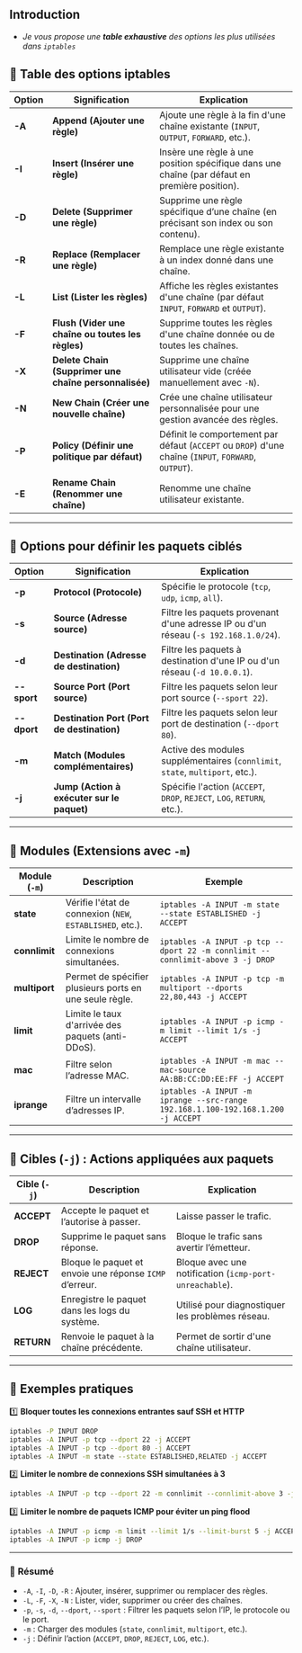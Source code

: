 ## Introduction

- *Je vous propose une **table exhaustive** des options les plus utilisées dans `iptables`*



## 📌 **Table des options iptables**

| Option | Signification | Explication |
|---------|--------------|-------------|
| **-A** | **Append (Ajouter une règle)** | Ajoute une règle à la fin d'une chaîne existante (`INPUT`, `OUTPUT`, `FORWARD`, etc.). |
| **-I** | **Insert (Insérer une règle)** | Insère une règle à une position spécifique dans une chaîne (par défaut en première position). |
| **-D** | **Delete (Supprimer une règle)** | Supprime une règle spécifique d’une chaîne (en précisant son index ou son contenu). |
| **-R** | **Replace (Remplacer une règle)** | Remplace une règle existante à un index donné dans une chaîne. |
| **-L** | **List (Lister les règles)** | Affiche les règles existantes d'une chaîne (par défaut `INPUT`, `FORWARD` et `OUTPUT`). |
| **-F** | **Flush (Vider une chaîne ou toutes les règles)** | Supprime toutes les règles d'une chaîne donnée ou de toutes les chaînes. |
| **-X** | **Delete Chain (Supprimer une chaîne personnalisée)** | Supprime une chaîne utilisateur vide (créée manuellement avec `-N`). |
| **-N** | **New Chain (Créer une nouvelle chaîne)** | Crée une chaîne utilisateur personnalisée pour une gestion avancée des règles. |
| **-P** | **Policy (Définir une politique par défaut)** | Définit le comportement par défaut (`ACCEPT` ou `DROP`) d'une chaîne (`INPUT`, `FORWARD`, `OUTPUT`). |
| **-E** | **Rename Chain (Renommer une chaîne)** | Renomme une chaîne utilisateur existante. |

---

## 📌 **Options pour définir les paquets ciblés**
| Option | Signification | Explication |
|---------|--------------|-------------|
| **-p** | **Protocol (Protocole)** | Spécifie le protocole (`tcp`, `udp`, `icmp`, `all`). |
| **-s** | **Source (Adresse source)** | Filtre les paquets provenant d'une adresse IP ou d'un réseau (`-s 192.168.1.0/24`). |
| **-d** | **Destination (Adresse de destination)** | Filtre les paquets à destination d'une IP ou d'un réseau (`-d 10.0.0.1`). |
| **--sport** | **Source Port (Port source)** | Filtre les paquets selon leur port source (`--sport 22`). |
| **--dport** | **Destination Port (Port de destination)** | Filtre les paquets selon leur port de destination (`--dport 80`). |
| **-m** | **Match (Modules complémentaires)** | Active des modules supplémentaires (`connlimit`, `state`, `multiport`, etc.). |
| **-j** | **Jump (Action à exécuter sur le paquet)** | Spécifie l'action (`ACCEPT`, `DROP`, `REJECT`, `LOG`, `RETURN`, etc.). |

---

## 📌 **Modules (Extensions avec `-m`)**
| Module (`-m`) | Description | Exemple |
|--------------|-------------|---------|
| **state** | Vérifie l'état de connexion (`NEW`, `ESTABLISHED`, etc.). | `iptables -A INPUT -m state --state ESTABLISHED -j ACCEPT` |
| **connlimit** | Limite le nombre de connexions simultanées. | `iptables -A INPUT -p tcp --dport 22 -m connlimit --connlimit-above 3 -j DROP` |
| **multiport** | Permet de spécifier plusieurs ports en une seule règle. | `iptables -A INPUT -p tcp -m multiport --dports 22,80,443 -j ACCEPT` |
| **limit** | Limite le taux d'arrivée des paquets (anti-DDoS). | `iptables -A INPUT -p icmp -m limit --limit 1/s -j ACCEPT` |
| **mac** | Filtre selon l’adresse MAC. | `iptables -A INPUT -m mac --mac-source AA:BB:CC:DD:EE:FF -j ACCEPT` |
| **iprange** | Filtre un intervalle d’adresses IP. | `iptables -A INPUT -m iprange --src-range 192.168.1.100-192.168.1.200 -j ACCEPT` |

---

## 📌 **Cibles (`-j`) : Actions appliquées aux paquets**
| Cible (`-j`) | Description | Explication |
|--------------|-------------|-------------|
| **ACCEPT** | Accepte le paquet et l’autorise à passer. | Laisse passer le trafic. |
| **DROP** | Supprime le paquet sans réponse. | Bloque le trafic sans avertir l’émetteur. |
| **REJECT** | Bloque le paquet et envoie une réponse `ICMP` d’erreur. | Bloque avec une notification (`icmp-port-unreachable`). |
| **LOG** | Enregistre le paquet dans les logs du système. | Utilisé pour diagnostiquer les problèmes réseau. |
| **RETURN** | Renvoie le paquet à la chaîne précédente. | Permet de sortir d'une chaîne utilisateur. |

---

## 📌 **Exemples pratiques**

1️⃣ **Bloquer toutes les connexions entrantes sauf SSH et HTTP**  
```bash
iptables -P INPUT DROP
iptables -A INPUT -p tcp --dport 22 -j ACCEPT
iptables -A INPUT -p tcp --dport 80 -j ACCEPT
iptables -A INPUT -m state --state ESTABLISHED,RELATED -j ACCEPT
```

2️⃣ **Limiter le nombre de connexions SSH simultanées à 3**  
```bash
iptables -A INPUT -p tcp --dport 22 -m connlimit --connlimit-above 3 -j DROP
```

3️⃣ **Limiter le nombre de paquets ICMP pour éviter un ping flood**  
```bash
iptables -A INPUT -p icmp -m limit --limit 1/s --limit-burst 5 -j ACCEPT
iptables -A INPUT -p icmp -j DROP
```

---

### 📌 **Résumé**
- `-A`, `-I`, `-D`, `-R` : Ajouter, insérer, supprimer ou remplacer des règles.
- `-L`, `-F`, `-X`, `-N` : Lister, vider, supprimer ou créer des chaînes.
- `-p`, `-s`, `-d`, `--dport`, `--sport` : Filtrer les paquets selon l’IP, le protocole ou le port.
- `-m` : Charger des modules (`state`, `connlimit`, `multiport`, etc.).
- `-j` : Définir l’action (`ACCEPT`, `DROP`, `REJECT`, `LOG`, etc.).

